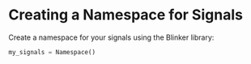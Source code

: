 # Creating a Namespace for Signals

Create a namespace for your signals using the Blinker library:

```python
my_signals = Namespace()
```


